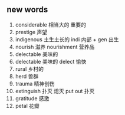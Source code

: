 ## new words

1. considerable 相当大的 重要的
2. prestige 声望
3. indigenous 土生土长的 indi 内部 + gen 出生
4. nourish 滋养 nourishment 营养品
5. delectable 美味的
6. delectable 美味的 delect 愉快
7. rural 乡村的
8. herd 兽群
9. trauma 精神创伤
10. extinguish 扑灭 熄灭 put out 扑灭
11. gratitude 感激
12. petal 花瓣

